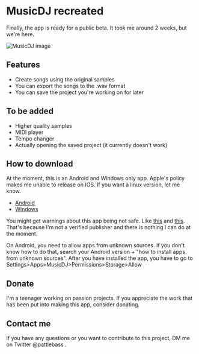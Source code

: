 # MusicDJ recreated

Finally, the app is ready for a public beta. It took me around 2 weeks, but we're here.

![MusicDJ image](https://i.imgur.com/Osj7ef5.png)

## Features
* Create songs using the original samples
* You can export the songs to the .wav format
* You can save the project you're working on for later

## To be added
* Higher quality samples
* MIDI player
* Tempo changer
* Actually opening the saved project (it currently doesn't work)

## How to download
At the moment, this is an Android and Windows only app. Apple's policy makes me unable to release on IOS. If you want a linux version, let me know.

* [Android](https://github.com/pattlebass/Music-Dj/releases/latest/download/MusicDJ.apk)
* [Windows](https://github.com/pattlebass/Music-Dj/releases/latest/download/MusicDJ.zip)

You might get warnings about this app being not safe. Like [this](https://i.stack.imgur.com/LlLiX.png) and [this](https://i.ytimg.com/vi/1CeDwp6jjNk/maxresdefault.jpg). That's because I'm not a verified publisher and there is nothing I can do at the moment.

On Android, you need to allow apps from unknown sources. If you don't know how to do that, search your Android version + "how to install apps from unknown sources". After you have installed the app, you have to go to Settings>Apps>MusicDJ>Permissions>Storage>Allow


## Donate
I'm a teenager working on passion projects. If you appreciate the work that has been put into making this app, consider donating.

## Contact me
If you have any questions or you want to contribute to this project, DM me on Twitter @pattlebass .
